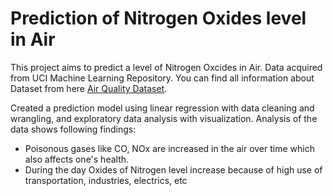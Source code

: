 # Prediction of Nitrogen Oxides level in Air

This project aims to predict a level of Nitrogen Oxcides in Air. Data acquired from UCI Machine Learning Repository. You can find all information about Dataset from here [Air Quality Dataset](http://archive.ics.uci.edu/ml/datasets/air+quality).

Created a prediction model using linear regression with data cleaning and wrangling, and exploratory data analysis with visualization.
Analysis of the data shows following findings:
* Poisonous gases like CO, NOx are increased in the air over time which also affects one's health.
* During the day Oxides of Nitrogen level increase because of high use of transportation, industries, electrics, etc
